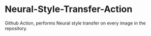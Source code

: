 # Neural-Style-Transfer-Action
Github Action, performs Neural style transfer on every image in the repository.
